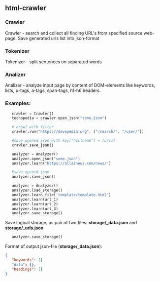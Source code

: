 ## html-crawler

### Crawler
Crawler - search and collect all finding URL's from specified source web-page. Save generated urls list into json-format

### Tokenizer
Tokenizer - split sentences on separated words

### Analizer
Analizer - analyze input page by content of DOM-elements like keywords, lists, p-tags, a-tags, span-tags, h1-h6 headers.

### Examples:
```python
   crawler = Crawler()
   techopedia = crawler.open_json("some.json")

   # crawl with filter
   crawler.run("https://devopedia.org", ["/search/", "/user/"])

   #save opened json with key["hostname"] = [urls]
   crawler.save_json()
```

```python
   analyzer = Analyzer()
   analyzer.open_json("some.json")
   analyzer.learn("https://allainews.com/news/")

   #save opened json
   analyzer.save_json()
```

```python
   analyzer = Analyzer()
   analyzer.load_storage()
   analyzer.learn_file('template/template.html')
   analyzer.learn(url_1)
   analyzer.learn(url_2)
   analyzer.learn(url_3)
   analyzer.save_storage()
```
Save logical storage, as pair of two files: **storage/_data.json** and **storage/_urls.json**
```python
   analyzer.save_storage()
```
Format of output json-file (**storage/_data.json**):
```json
{
   "keywords": []
   "data": {},
   "headings": []
}
```
